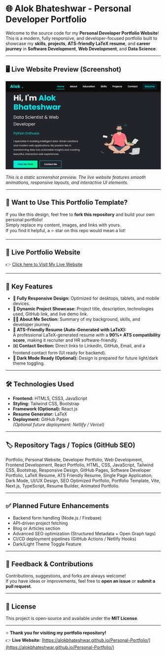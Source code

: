 # 🌐 Alok Bhateshwar - Personal Developer Portfolio

Welcome to the source code for my **Personal Developer Portfolio Website**!  
This is a modern, fully responsive, and developer-focused portfolio built to showcase my **skills**, **projects**, **ATS-friendly LaTeX resume**, and **career journey** in **Software Development**, **Web Development**, and **Data Science**.

---

## 🖥️ Live Website Preview (Screenshot)

![Portfolio Preview](./assets/portfolio-preview.png)

*This is a static screenshot preview. The live website features smooth animations, responsive layouts, and interactive UI elements.*

---

## 📌 Want to Use This Portfolio Template?

If you like this design, feel free to **fork this repository** and build your own personal portfolio!  
Simply replace my content, images, and links with yours.  
If you find it helpful, a ⭐️ star on this repo would mean a lot!

---

## 🔗 Live Portfolio Website

👉 [Click here to Visit My Live Website](https://alokbhateshwar.github.io/Personal-Portfolio/)

---

## 🚀 Key Features

- **📱 Fully Responsive Design:** Optimized for desktops, tablets, and mobile devices.
- **📂 Dynamic Project Showcase:** Project title, description, technologies used, GitHub link, and live demo link.
- **👨‍💻 About Me Section:** Summary of my background, skills, and developer journey.
- **📄 ATS-Friendly Resume (Auto-Generated with LaTeX):**  
A professional LaTeX-generated resume with a **90%+ ATS compatibility score**, making it recruiter and HR software-friendly.
- **✉️ Contact Section:** Direct links to LinkedIn, GitHub, Email, and a frontend contact form (UI ready for backend).
- **🌙 Dark Mode Ready (Optional):** Design is prepared for future light/dark theme toggling.

---

## 🛠️ Technologies Used

- **Frontend:** HTML5, CSS3, JavaScript
- **Styling:** Tailwind CSS, Bootstrap
- **Framework (Optional):** React.js
- **Resume Generator:** LaTeX
- **Deployment:** GitHub Pages  
*(Optional future deployment: Netlify / Vercel)*

---

## 🏷️ Repository Tags / Topics (GitHub SEO)

Portfolio, Personal Website, Developer Portfolio, Web Development, Frontend Development, React Portfolio, HTML, CSS, JavaScript, Tailwind CSS, Bootstrap, Responsive Design, GitHub Pages, Software Developer Portfolio, LaTeX Resume, ATS Friendly Resume, Single Page Application, Dark Mode, UI/UX Design, SEO Optimized Portfolio, Portfolio Template, Vite, Next.js, TypeScript, Resume Builder, Animated Portfolio.

---

## ✅ Planned Future Enhancements

- Backend form handling (Node.js / Firebase)
- API-driven project fetching
- Blog or Articles section
- Advanced SEO optimization (Structured Metadata + Open Graph tags)
- CI/CD deployment pipelines (GitHub Actions / Netlify Hooks)
- Dark/Light Theme Toggle Feature

---

## 🙌 Feedback & Contributions

Contributions, suggestions, and forks are always welcome!  
If you have ideas or improvements, feel free to **open an issue** or **submit a pull request**.

---

## 📜 License

This project is open-source and available under the **MIT License**.

---

⭐️ **Thank you for visiting my portfolio repository!**  
👉 **Live Website:** [https://alokbhateshwar.github.io/Personal-Portfolio/](https://alokbhateshwar.github.io/Personal-Portfolio/)
